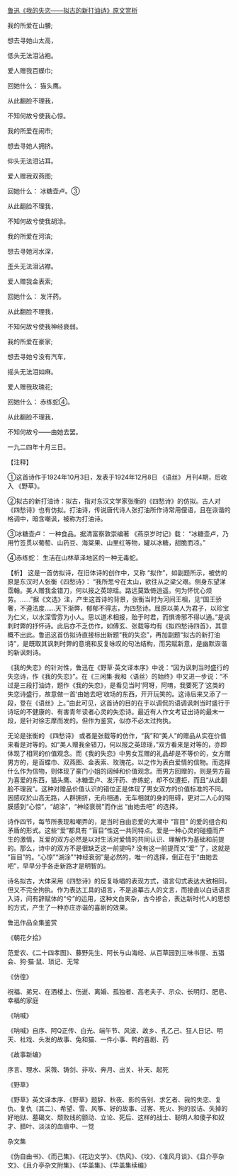 [鲁迅《我的失恋——拟古的新打油诗》原文赏析](https://www.vrrw.net/wx/9302.html)

我的所爱在山腰;

想去寻她山太高，

低头无法泪沾袍。

爱人赠我百蝶巾;

回她什么： 猫头鹰。

从此翻脸不理我，

不知何故兮使我心惊。

我的所爱在闹市;

想去寻她人拥挤。

仰头无法泪沾耳。

爱人赠我双燕图;

回她什么： 冰糖壶卢。③

从此翻脸不理我，

不知何故兮使我胡涂。

我的所爱在河滨;

想去寻她河水深，

歪头无法泪沾襟。

爱人赠我金表索;

回她什么： 发汗药。

从此翻脸不理我，

不知何故兮使我神经衰弱。

我的所爱在豪家;

想去寻她兮没有汽车，

摇头无法泪如麻。

爱人赠我玫瑰花;

回她什么： 赤练蛇④。

从此翻脸不理我，

不知何故兮——由她去罢。

一九二四年十月三日。

【注释】

①这首诗作于1924年10月3日，发表于1924年12月8日 《语丝》 月刊4期，后收入 《野草》。

②拟古的新打油诗：拟古，指对东汉文学家张衡的《四愁诗》的仿拟。古人对《四愁诗》也有仿拟。打油诗，传说唐代诗人张打油所作诗常用俚语，且在诙谐的格调中，暗含嘲讽，被称为打油诗。

③冰糖壶卢： 一种食品。据清富察敦崇编著 《燕京岁时记》载： “冰糖壶卢，乃用竹签贯以葡萄、山药豆、海棠果、山里红等物，罐以冰糖，甜脆而凉。”

④赤练蛇： 生活在山林草泽地区的一种无毒蛇。



【析】 这是一首仿拟诗，在旧体诗的创作中，又称 “拟作”，如副题所示，被仿的原是东汉时人张衡《四愁诗》： “我所思兮在太山，欲往从之梁父艰。侧身东望涕霑翰。美人赠我金错刀，何以报之英琼瑶。路远莫致倚逍遥。何为怀忧心烦劳。……”据《文选》注，产生这首诗的背景，张衡当时为河间王相，见“国王骄奢，不遵法度……天下渐弊，郁郁不得志，为四愁诗。屈原以美人为君子，以珍宝为仁义，以水深雪雰为小人。思以道术相报，贻于时君，而惧谗邪不得以通。”是讽刺时弊的抒怀诗。此后亦不乏仿作，如傅玄、张载等均有《拟四愁诗四首》，其意概不出此。鲁迅这首仿拟诗直接标出新题“我的失恋”，再加副题“拟古的新打油诗”，是既取其讽刺时弊的意境和反复咏叹的句法结构，而另赋新意，是幽默诙谐的新讽刺诗。

《我的失恋》的针对性，鲁迅在《野草·英文译本序》中说：“因为讽刺当时盛行的失恋诗，作《我的失恋》”。在《三闲集·我和〈语丝〉的始终》中又进一步说：“不过是三段打油诗，题作《我的失恋》，是看见当时‘阿呀，阿唷，我要死了’这类的失恋诗盛行，故意做一首‘由她去吧’收场的东西，开开玩笑的。这诗后来又添了一段，登在《语丝》上。”由此可见，这首诗的目的在于以调侃的语调讽刺当时盛行于诗坛的不健康的、有害青年读者心灵的失恋诗。最近有人作文考证出诗的最末一段，是针对徐志摩而发的。但作为鉴赏，似亦不必太过拘执。

无论是张衡的 《四愁诗》 或者是张载等的仿作，“我”和“美人”的赠品从实在价值来看是对等的。如“美人赠我金错刀，何以报之英琼瑶，”双方看来是对等的，亦即体现了相同的价值观念。而《我的失恋》中男女互赠的礼品却是不等价的，女方赠男方的，是百蝶巾、双燕图、金表索、玫瑰花。以之作为表白爱情的信物。而选择什么作为信物，则体现了豪门小姐的阔绰和价值观念。而男方回赠的，则是男方最为喜爱的东西，猫头鹰、冰糖壶卢、发汗药、赤练蛇，却不仅遭拒，而且“从此翻脸不理我”。这种对赠品价值认识的错位正是体现了男女双方的价值标准的不同。因感叹於山高无路，人群拥挤，无舟相通，无车相就的身的阻碍，更对二人心的隔膜感到“心惊”，“胡涂”，“神经衰弱”而作出 “由她去吧” 的选择。

诗作四节，每节所表现和嘲弄的，是当时自由恋爱的大潮中 “盲目” 的爱的组合和矛盾的形式。这些“爱”都具有 “盲目”性这一共同特点。爱是一种心灵的碰撞而产生的激情，互爱的双方必然是以对生活对爱情的共同认识、理解作为基础和前提的。那么，诗中的双方不是很缺乏这一前提吗? 没有这一前提而又“爱” 了，这就是 “盲目”的。“心惊”“湖涂”“神经衰弱”是必然的，唯一的选择，倒正在于“由她去吧”，早早分手各走新路才是明智的。

诗名拟古，大体采用《四愁诗》的反复咏唱的表现方式，语言句式表达大致相同，但又不完全拘执。作为表达工具的语言，不是追摹古人的文言，而接直以白话语言入诗，间有辞赋体的“兮”的运用，这种文白夹杂，古今掺合，表达新时代人的思想的方式，产生了一种亦庄亦谐的喜剧的效果。

鲁迅作品全集鉴赏

《朝花夕拾》

范爱农、《二十四孝图》、藤野先生、阿长与山海经、从百草园到三味书屋、五猖会、狗·猫·鼠、琐记、无常

《仿徨》

祝福、弟兄、在酒楼上、伤逝、离婚、孤独者、高老夫子、示众、长明灯、肥皂、幸福的家庭

《呐喊》

《呐喊》自序、阿Q正传、白光、端午节、风波、故乡、孔乙己、狂人日记、明天、社戏、头发的故事、兔和猫、一件小事、鸭的喜剧、药

《故事新编》

序言、理水、采薇、铸剑、非攻、奔月、出关、补天、起死

《野草》

《野草》英文译本序、《野草》题辞、秋夜、影的告别、求乞者、我的失恋、复仇、复仇〔其二〕、希望、雪、风筝、好的故事、过客、死火、狗的驳诘、失掉的好地狱、墓碣文、颓败线的颤动、立论、死后、这样的战士、聪明人和傻子和奴才、腊叶、淡淡的血痕中、一觉

杂文集

《伪自由书》、《而己集》、《花边文学》、《热风》、《坟》、《准风月谈》、《且介亭杂文》、《且介亭杂文附集》、《华盖集》、《华盖集续编》

